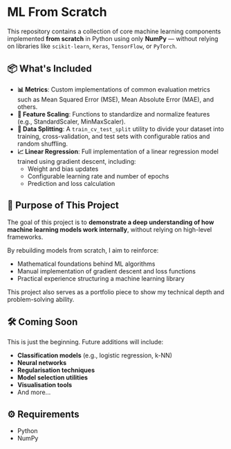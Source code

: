 # ML From Scratch

This repository contains a collection of core machine learning components implemented **from scratch** in Python using only **NumPy** — without relying on libraries like `scikit-learn`, `Keras`, `TensorFlow`, or `PyTorch`.

## 📦 What's Included

- **📊 Metrics**: Custom implementations of common evaluation metrics such as Mean Squared Error (MSE), Mean Absolute Error (MAE), and others.
- **📐 Feature Scaling**: Functions to standardize and normalize features (e.g., StandardScaler, MinMaxScaler).
- **🔀 Data Splitting**: A `train_cv_test_split` utility to divide your dataset into training, cross-validation, and test sets with configurable ratios and random shuffling.
- **📈 Linear Regression**: Full implementation of a linear regression model trained using gradient descent, including:
  - Weight and bias updates
  - Configurable learning rate and number of epochs
  - Prediction and loss calculation

## 🚀 Purpose of This Project

The goal of this project is to **demonstrate a deep understanding of how machine learning models work internally**, without relying on high-level frameworks.

By rebuilding models from scratch, I aim to reinforce:
- Mathematical foundations behind ML algorithms
- Manual implementation of gradient descent and loss functions
- Practical experience structuring a machine learning library

This project also serves as a portfolio piece to show my technical depth and problem-solving ability.

## 🛠️ Coming Soon

This is just the beginning. Future additions will include:
- **Classification models** (e.g., logistic regression, k-NN)
- **Neural networks**
- **Regularisation techniques**
- **Model selection utilities**
- **Visualisation tools**
- And more...

## ⚙️ Requirements

- Python
- NumPy